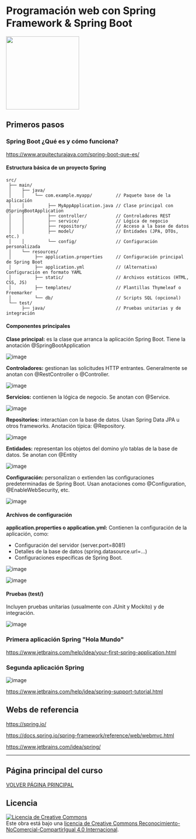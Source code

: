 # Programación web con Spring Framework &amp; Spring Boot

<img src="https://github.com/user-attachments/assets/c781caf9-4052-4b11-b5bd-d8b34b53b106" height="200px"/>

## Primeros pasos

### Spring Boot ¿Qué es y cómo funciona?

https://www.arquitecturajava.com/spring-boot-que-es/

#### Estructura básica de un proyecto Spring

```
src/
 ├── main/
 │    ├── java/
 │    │    └── com.example.myapp/         // Paquete base de la aplicación
 │    │         ├── MyAppApplication.java // Clase principal con @SpringBootApplication
 │    │         ├── controller/           // Controladores REST
 │    │         ├── service/              // Lógica de negocio
 │    │         ├── repository/           // Acceso a la base de datos
 │    │         ├── model/                // Entidades (JPA, DTOs, etc.)
 │    │         └── config/               // Configuración personalizada
 │    └── resources/
 │         ├── application.properties     // Configuración principal de Spring Boot
 │         ├── application.yml            // (Alternativa) Configuración en formato YAML
 │         ├── static/                    // Archivos estáticos (HTML, CSS, JS)
 │         ├── templates/                 // Plantillas Thymeleaf o Freemarker
 │         └── db/                        // Scripts SQL (opcional)
 └── test/
      ├── java/                           // Pruebas unitarias y de integración

```

#### Componentes principales

**Clase principal:** es la clase que arranca la aplicación Spring Boot. Tiene la anotación @SpringBootApplication

![image](https://github.com/user-attachments/assets/8ee187f2-eb22-4bca-9491-2144356331d4)

**Controladores:** gestionan las solicitudes HTTP entrantes. Generalmente se anotan con @RestController o @Controller.

![image](https://github.com/user-attachments/assets/da6d1ec3-6e25-4642-a56e-014a43423d13)

**Servicios:** contienen la lógica de negocio. Se anotan con @Service.

![image](https://github.com/user-attachments/assets/15d61d3c-4c4f-42f4-96ee-c6f61fceea48)

**Repositorios:** interactúan con la base de datos. Usan Spring Data JPA u otros frameworks. Anotación típica: @Repository.

![image](https://github.com/user-attachments/assets/f12d44e6-c0b1-46d4-98e0-e935accacd9b)

**Entidades:** representan los objetos del domino y/o tablas de la base de datos. Se anotan con @Entity

![image](https://github.com/user-attachments/assets/fe61b599-0117-497e-a4bc-f5ff82f8f9ce)

**Configuración:** personalizan o extienden las configuraciones predeterminadas de Spring Boot. Usan anotaciones como @Configuration, @EnableWebSecurity, etc.

![image](https://github.com/user-attachments/assets/c022a1e1-6d0f-491c-9e6e-ba80d6f282ed)

#### Archivos de configuración 

**application.properties o application.yml:** Contienen la configuración de la aplicación, como:
- Configuración del servidor (server.port=8081)
- Detalles de la base de datos (spring.datasource.url=...)
- Configuraciones específicas de Spring Boot.

![image](https://github.com/user-attachments/assets/e9a970a5-119b-41ae-b98a-9a985b4eba44)

![image](https://github.com/user-attachments/assets/e1da308e-5a09-49ff-91de-3fe6c402c9d6)

#### Pruebas (test/)

Incluyen pruebas unitarias (usualmente con JUnit y Mockito) y de integración.

![image](https://github.com/user-attachments/assets/52e9140c-1f43-48eb-b3b7-32b4ae6047e9)



### Primera aplicación Spring "Hola Mundo"
https://www.jetbrains.com/help/idea/your-first-spring-application.html

### Segunda aplicación Spring

![image](https://github.com/user-attachments/assets/b5f4517e-07a3-48bc-9345-cf64c9dd93fa)

https://www.jetbrains.com/help/idea/spring-support-tutorial.html

## Webs de referencia

https://spring.io/

https://docs.spring.io/spring-framework/reference/web/webmvc.html

https://www.jetbrains.com/idea/spring/
___

## Página principal del curso
[VOLVER PÁGINA PRINCIPAL](https://github.com/profeMelola/DWES-00-2024-25)

## Licencia

<a rel="license" href="http://creativecommons.org/licenses/by-nc-sa/4.0/"><img alt="Licencia de Creative Commons" style="border-width:0" src="https://i.creativecommons.org/l/by-nc-sa/4.0/88x31.png" /></a><br />Este obra está bajo una <a rel="license" href="http://creativecommons.org/licenses/by-nc-sa/4.0/">licencia de Creative Commons Reconocimiento-NoComercial-CompartirIgual 4.0 Internacional</a>.
